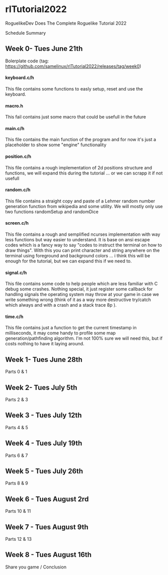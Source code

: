# rlTutorial2022
RoguelikeDev Does The Complete Roguelike Tutorial 2022

Schedule Summary

## Week 0- Tues June 21th
Bolerplate code (tag: https://github.com/samelinux/rlTutorial2022/releases/tag/week0)

#### keyboard.c/h
This file contains some functions to easly setup, reset and use the keyboard.

#### macro.h
This fail contains just some macro that could be usefull in the future

#### main.c/h
This file contains the main function of the program and for now it's just a placeholder to show some "engine" functionality

#### position.c/h
This file contains a rough implementation of 2d positions structure and functions, we will expand this during the tutorial ... or we can scrapp it if not usefull

#### random.c/h
This file contains a straight copy and paste of a Lehmer random number generation function from wikipedia and some utility. We will mostly only use two functions randomSetup and randomDice

#### screen.c/h
This file contains a rough and semplified ncurses implementation with way less functions but way easier to understand. It is base on ansi escape codes which is a fancy way to say "codes to instruct the terminal on how to draw things". With this you can print character and string anywhere on the terminal using foreground and background colors ... i think this will be enough for the tutorial, but we can expand this if we need to.

#### signal.c/h
This file contains some code to help people which are less familiar with C debug some crashes. Nothing special, it just register some callback for handling signals the operating system may throw at your game in case we write something wrong (think of it as a way more destructive try/catch which always and with a crash and a stack trace 8p ).

#### time.c/h
This file contains just a function to get the current timestamp in milliseconds, it may come handy to profile some map generation/pathfinding algorithm. I'm not 100% sure we will need this, but if costs nothing to have it laying around.

## Week 1- Tues June 28th
Parts 0 & 1

## Week 2- Tues July 5th
Parts 2 & 3

## Week 3 - Tues July 12th
Parts 4 & 5

## Week 4 - Tues July 19th
Parts 6 & 7

## Week 5 - Tues July 26th
Parts 8 & 9

## Week 6 - Tues August 2rd
Parts 10 & 11

## Week 7 - Tues August 9th
Parts 12 & 13

## Week 8 - Tues August 16th
Share you game / Conclusion


